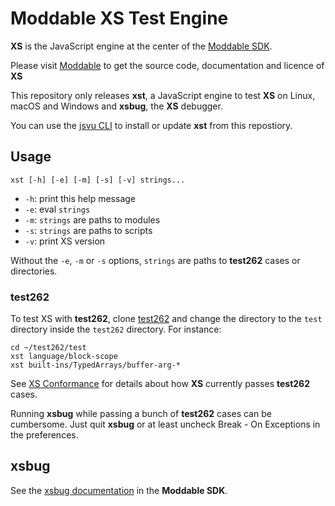 # Moddable XS Test Engine

**XS** is the JavaScript engine at the center of the [Moddable SDK](https://github.com/Moddable-OpenSource/moddable).

Please visit [Moddable](http://www.moddable.com) to get the source code, documentation and licence of **XS**

This repository only releases **xst**, a JavaScript engine to test **XS** on Linux, macOS and Windows and **xsbug**, the **XS** debugger.

You can use the [jsvu CLI](https://github.com/GoogleChromeLabs/jsvu) to install or update  **xst** from this repostiory.  

## Usage

	xst [-h] [-e] [-m] [-s] [-v] strings...

- `-h`: print this help message
- `-e`: eval `strings`
- `-m`: `strings` are paths to modules
- `-s`: `strings` are paths to scripts
- `-v`: print XS version

Without the `-e`, `-m` or `-s` options, `strings` are paths to **test262** cases or directories. 

<!--### eshost

To test XS with **eshost**, install the [eshost CLI](https://github.com/bterlson/eshost-cli). Then add XS to the hosts:

	eshost --add 'XS' xs ~/.jsvu/xst

**eshost** uses the `-s` option of **xst**.
-->
### test262

To test XS with **test262**, clone [test262](https://github.com/tc39/test262) and change the directory to the `test` directory inside the `test262` directory. For instance:
	
	cd ~/test262/test
	xst language/block-scope
	xst built-ins/TypedArrays/buffer-arg-*

See [XS Conformance](https://github.com/Moddable-OpenSource/moddable/blob/public/documentation/xs/XS%20Conformance.md) for details about how **XS** currently passes **test262** cases.

Running **xsbug** while passing a bunch of **test262** cases can be cumbersome. Just quit **xsbug** or at least uncheck Break - On Exceptions in the preferences.

## xsbug

See the [xsbug documentation](https://github.com/Moddable-OpenSource/moddable/blob/public/documentation/xs/xsbug.md) in the **Moddable SDK**. 
